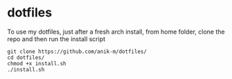# dotfiles

To use my dotfiles, just after a fresh arch install, from home folder, clone the repo and then run the install script

```
git clone https://github.com/anik-m/dotfiles/ 
cd dotfiles/
chmod +x install.sh
./install.sh
```

